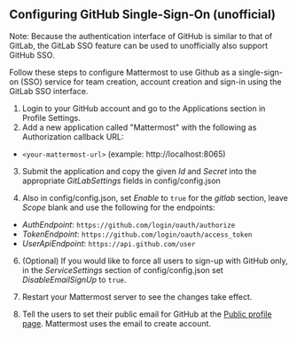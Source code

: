 ## Configuring GitHub Single-Sign-On (unofficial)

Note: Because the authentication interface of GitHub is similar to that of GitLab, the GitLab SSO feature can be used to unofficially also support GitHub SSO.

Follow these steps to configure Mattermost to use Github as a single-sign-on (SSO) service for team creation, account creation and sign-in using the GitLab SSO interface.

1. Login to your GitHub account and go to the Applications section in Profile Settings.
2. Add a new application called "Mattermost" with the following as Authorization callback URL:
  * `<your-mattermost-url>` (example: http://localhost:8065)

3. Submit the application and copy the given _Id_ and _Secret_ into the appropriate _GitLabSettings_ fields in config/config.json

4. Also in config/config.json, set _Enable_ to `true` for the _gitlab_ section, leave _Scope_ blank and use the following for the endpoints:
  * _AuthEndpoint_: `https://github.com/login/oauth/authorize`
  * _TokenEndpoint_: `https://github.com/login/oauth/access_token`
  * _UserApiEndpoint_: `https://api.github.com/user`

6. (Optional) If you would like to force all users to sign-up with GitHub only,
in the _ServiceSettings_ section of config/config.json set _DisableEmailSignUp_
to `true`.

6. Restart your Mattermost server to see the changes take effect.

7. Tell the users to set their public email for GitHub at the [Public profile page](https://github.com/settings/profile). Mattermost uses the email to create account.
